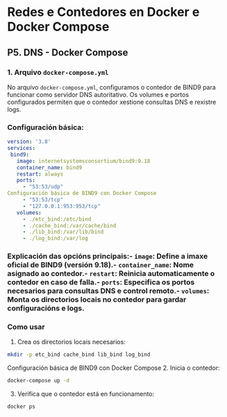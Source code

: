 # Redes e Contedores en Docker e Docker Compose
## P5. DNS - Docker Compose

 ### 1. Arquivo `docker-compose.yml`
 No arquivo `docker-compose.yml`, configuramos o contedor de BIND9 para funcionar como servidor
 DNS autoritativo. Os volumes e portos configurados permiten que o contedor xestione consultas
 DNS e rexistre logs.
 ### Configuración básica:
 ```yaml
 version: '3.8'
 services:
  bind9:
    image: internetsystemsconsortium/bind9:9.18
    container_name: bind9
    restart: always
    ports:
      - "53:53/udp"
Configuración básica de BIND9 con Docker Compose
      - "53:53/tcp"
      - "127.0.0.1:953:953/tcp"
    volumes:
      - ./etc_bind:/etc/bind
      - ./cache_bind:/var/cache/bind
      - ./lib_bind:/var/lib/bind
      - ./log_bind:/var/log
 ```
 ### Explicación das opcións principais:- `image`: Define a imaxe oficial de BIND9 (versión 9.18).- `container_name`: Nome asignado ao contedor.- `restart`: Reinicia automaticamente o contedor en caso de falla.- `ports`: Especifica os portos necesarios para consultas DNS e control remoto.- `volumes`: Monta os directorios locais no contedor para gardar configuracións e logs.
 ### Como usar
 1. Crea os directorios locais necesarios:
   ```bash
   mkdir -p etc_bind cache_bind lib_bind log_bind
   ```
Configuración básica de BIND9 con Docker Compose
 2. Inicia o contedor:
   ```bash
   docker-compose up -d
   ```
 3. Verifica que o contedor está en funcionamento:
   ```bash
   docker ps
   ```

